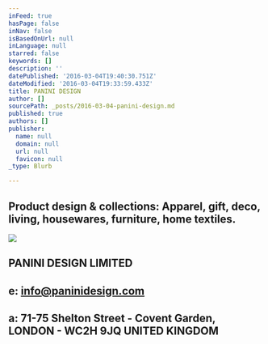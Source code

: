 ```yaml
---
inFeed: true
hasPage: false
inNav: false
isBasedOnUrl: null
inLanguage: null
starred: false
keywords: []
description: ''
datePublished: '2016-03-04T19:40:30.751Z'
dateModified: '2016-03-04T19:33:59.433Z'
title: PANINI DESIGN
author: []
sourcePath: _posts/2016-03-04-panini-design.md
published: true
authors: []
publisher:
  name: null
  domain: null
  url: null
  favicon: null
_type: Blurb

---
```

## Product design & collections: Apparel, gift, deco, living, housewares, furniture, home textiles.
![](https://the-grid-user-content.s3-us-west-2.amazonaws.com/4bf86624-0a78-4a88-9368-b09758bb386e.jpg)

## **PANINI DESIGN LIMITED**

## e: info@paninidesign.com 

## a: 71-75 Shelton Street - Covent Garden, LONDON - WC2H 9JQ UNITED KINGDOM